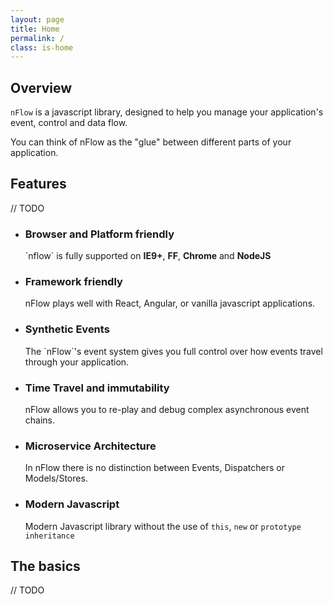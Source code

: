 ```yaml
---
layout: page
title: Home
permalink: /
class: is-home
---
```


## Overview

`nFlow` is a javascript library, designed to help you manage your application's event, control and data flow.

You can think of nFlow as the "glue" between different parts of your application.

## Features

// TODO
<ul class='features'>
<li>  
  <h3><i class="fa fa-support"></i>Browser and Platform friendly</h2>
  `nflow` is fully supported on <b>IE9+</b>, <b>FF</b>, <b>Chrome</b> and <b>NodeJS</b>
</li>
<li>  
  <h3><i class="fa fa-check"></i>Framework friendly</h2>
  nFlow plays well with React, Angular, or vanilla javascript applications.
</li>
<li>  
  <h3><i class="fa fa-random"></i>Synthetic Events</h2>
  The `nFlow`'s event system gives you full control over how events travel through your application.
</li>
<li>  
  <h3><i class="fa fa-undo"></i>Time Travel and immutability</h2>
  nFlow allows you to re-play and debug complex asynchronous event chains.
</li>
<li>  
  <h3><i class="fa fa-th"></i>Microservice Architecture</h2>
  In nFlow there is no distinction between Events, Dispatchers or Models/Stores.
</li>
<li>
  <h3><i class="fa fa-html5"></i>Modern Javascript</h2>
  Modern Javascript library without the use of <code>this</code>, <code>new</code> or <code>prototype inheritance</code>
</li>
</ul>



## The basics

// TODO

<figure class='is-full home1' ></figure>
<script type="text/javascript">(function(){
  var f = initTree('.home1')

  var a = f.create('a')
  var b = f.create('b')
  var b1 = b.create('b1')
  var b2 = b.create('b2')
  var c = f.create('c')
  var d = f.create('d')

  c.emit('hello')
}())</script>



